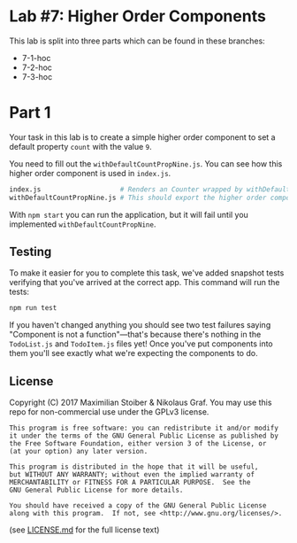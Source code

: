 # Lab #7: Higher Order Components

This lab is split into three parts which can be found in these branches:
- 7-1-hoc
- 7-2-hoc
- 7-3-hoc

# Part 1

Your task in this lab is to create a simple higher order component to set a default property `count` with the value `9`.

You need to fill out the `withDefaultCountPropNine.js`. You can see how this higher order component is used in `index.js`.

```sh
index.js                    # Renders an Counter wrapped by withDefaultCountPropNine
withDefaultCountPropNine.js # This should export the higher order component
```

With `npm start` you can run the application, but it will fail until you implemented `withDefaultCountPropNine`.

## Testing

To make it easier for you to complete this task, we've added snapshot tests verifying that you've arrived at the correct app. This command will run the tests:

```sh
npm run test
```

If you haven't changed anything you should see two test failures saying "Component is not a function"—that's because there's nothing in the `TodoList.js` and `TodoItem.js` files yet! Once you've put components into them you'll see exactly what we're expecting the components to do.

## License

Copyright (C) 2017  Maximilian Stoiber & Nikolaus Graf. You may use this repo for non-commercial use under the GPLv3 license.

```
This program is free software: you can redistribute it and/or modify
it under the terms of the GNU General Public License as published by
the Free Software Foundation, either version 3 of the License, or
(at your option) any later version.

This program is distributed in the hope that it will be useful,
but WITHOUT ANY WARRANTY; without even the implied warranty of
MERCHANTABILITY or FITNESS FOR A PARTICULAR PURPOSE.  See the
GNU General Public License for more details.

You should have received a copy of the GNU General Public License
along with this program.  If not, see <http://www.gnu.org/licenses/>.
```

(see [LICENSE.md](LICENSE.md) for the full license text)
